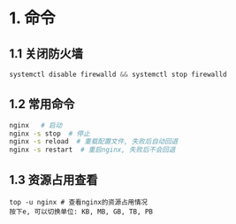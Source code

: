 # 1. 命令

## 1.1 关闭防火墙

```python
systemctl disable firewalld && systemctl stop firewalld
```

## 1.2 常用命令

```bash
nginx   # 启动
nginx -s stop  # 停止
nginx -s reload  # 重载配置文件, 失败后自动回退
nginx -s restart  # 重启nginx, 失败后不会回退
```

## 1.3 资源占用查看

```shell
top -u nginx # 查看nginx的资源占用情况
按下e, 可以切换单位: KB, MB, GB, TB, PB
```

